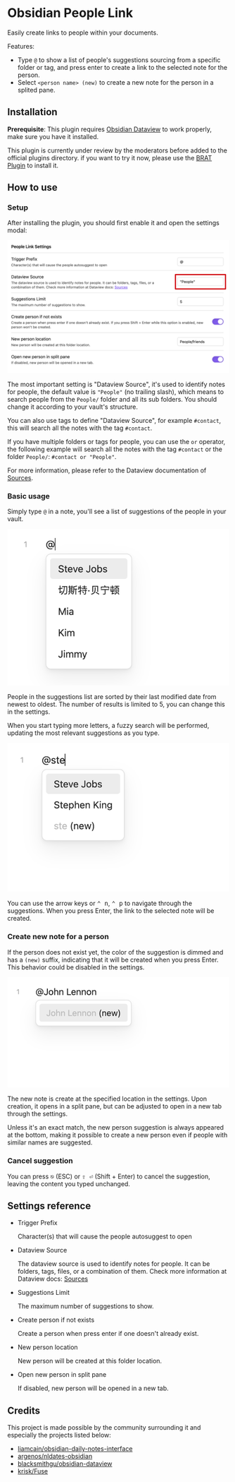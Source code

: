 # Obsidian People Link

Easily create links to people within your documents.

Features:

- Type `@` to show a list of people's suggestions sourcing from a specific folder or tag, and press enter to create a link to the selected note for the person.
- Select `<person name> (new)` to create a new note for the person in a splited pane.


## Installation

**Prerequisite**:
This plugin requires [Obsidian Dataview](https://github.com/blacksmithgu/obsidian-dataview)
to work properly, make sure you have it installed.

This plugin is currently under review by the moderators before added to
the official plugins directory. if you want to try it now,
please use the [BRAT Plugin](https://obsidian.md/plugins?id=obsidian42-brat)
to install it.

## How to use

### Setup

After installing the plugin, you should first enable it and open the settings modal:

![](images/settings.png)

The most important setting is "Dataview Source", it's used to identify notes for people,
the default value is `"People"` (no trailing slash), which means to search people from the `People/` folder
and all its sub folders.
You should change it according to your vault's structure.

You can also use tags to define "Dataview Source", for example `#contact`,
this will search all the notes with the tag `#contact`.

If you have multiple folders or tags for people, you can use the `or` operator,
the following example will search all the notes with the tag `#contact` or the folder `People/`:
`#contact or "People"`.

For more information, please refer to the Dataview documentation of [Sources](https://blacksmithgu.github.io/obsidian-dataview/reference/sources/).


### Basic usage

Simply type `@` in a note, you'll see a list of suggestions of the people in your vault.

![](images/suggestions.png)

People in the suggestions list are sorted by their last modified date from newest to oldest.
The number of results is limited to 5, you can change this in the settings.

When you start typing more letters, a fuzzy search will be performed,
updating the most relevant suggestions as you type.

![](images/suggestions-ste.png)

You can use the arrow keys or <kbd>⌃ n</kbd>, <kbd>⌃ p</kbd> to navigate through the suggestions.
When you press Enter, the link to the selected note will be created.

### Create new note for a person

If the person does not exist yet, the color of the suggestion is dimmed and has a `(new)` suffix,
indicating that it will be created when you press Enter. This behavior could be disabled in the settings.

![](images/create-person.png)

The new note is create at the specified location in the settings.
Upon creation, it opens in a split pane,
but can be adjusted to open in a new tab through the settings.

Unless it's an exact match, the new person suggestion is always appeared at the bottom,
making it possible to create a new person even if people with similar names are suggested.

### Cancel suggestion

You can press <kbd>⎋</kbd> (ESC) or <kbd>⇧ ⏎</kbd> (Shift + Enter) to cancel the suggestion,
leaving the content you typed unchanged.


## Settings reference

- Trigger Prefix

	Character(s) that will cause the people autosuggest to open

- Dataview Source

	The dataview source is used to identify notes for people. It can be folders, tags, files, or a combination of them. Check more information at Dataview docs: [Sources](https://blacksmithgu.github.io/obsidian-dataview/reference/sources/)

- Suggestions Limit

	The maximum number of suggestions to show.

- Create person if not exists

	Create a person when press enter if one doesn't already exist.

- New person location

	New person will be created at this folder location.

- Open new person in split pane

	If disabled, new person will be opened in a new tab.


## Credits

This project is made possible by the community surrounding it and especially the projects listed below:

- [liamcain/obsidian-daily-notes-interface](https://github.com/liamcain/obsidian-daily-notes-interface)
- [argenos/nldates-obsidian](https://github.com/argenos/nldates-obsidian)
- [blacksmithgu/obsidian-dataview](https://github.com/blacksmithgu/obsidian-dataview)
- [krisk/Fuse](https://github.com/krisk/Fuse)
